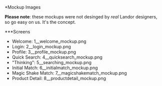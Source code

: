 *Mockup Images

**Please note**: these mockups were not desinged by _real_ Landor designers, so go easy on us. It's the concept.

***Screens

* Welcome: 1\_\_welcome\_mockup.png
* Login: 2\_\_login\_mockup.png
* Profile: 3\_\_profile\_mockup.png
* Quick Search: 4\_\_quicksearch\_mockup.png
* "Thinking": 5\_\_searching\_mockup.png
* Initial Match: 6\_\_initialmatch\_mockup.png
* Magic Shake Match: 7\_\_magicshakematch\_mockup.png
* Product Detail: 8\_\_productdetail\_mockup.png

